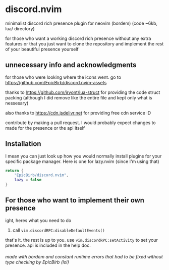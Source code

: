 # discord.nvim

minimalist discord rich presence plugin for neovim (bordem) (code ~6kb, lua/ directory)

for those who want a working discord rich presence without any extra features or that you just want to clone the repository 
and implement the rest of your beautiful presence yourself

## unnecessary info and acknowledgments

for those who were looking where the icons went. go to <https://github.com/EpicBirb/discord.nvim-assets>

thanks to <https://github.com/iryont/lua-struct> for providing the code struct packing (although I did remove like the entire file and kept only what is nessesary)

also thanks to <https://cdn.jsdelivr.net> for providing free cdn service :D

contribute by making a pull request. I would probably expect changes to made for the presence or the api itself

## Installation

I mean you can just look up how you would normally install plugins for your specific package manager. Here is one for lazy.nvim (since I'm using that)

```lua
return {
    "EpicBirb/discord.nvim",
    lazy = false
}
```

## For those who want to implement their own presence

ight, heres what you need to do

1. call `vim.discordRPC:disableDefaultEvents()`

that's it. the rest is up to you. use `vim.discordRPC:setActivity` to set your presence. api is included in the help doc.

<h6>made with bordem and constant runtime errors that had to be fixed without type checking by EpicBirb (lol)</h6>
